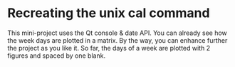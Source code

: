 # Recreating the unix cal command  

This mini-project uses the Qt console & date API. 
You can already see how the week days are plotted in a matrix. 
By the way, you can enhance further the project as you like it. 
So far, the days of a week are plotted with 2 figures and spaced by one blank.